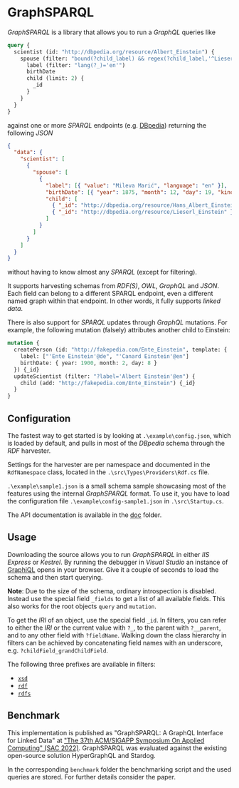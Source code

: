 ﻿GraphSPARQL
===========

_GraphSPARQL_ is a library that allows you to run a _GraphQL_ queries like
```graphql
query {
  scientist (id: "http://dbpedia.org/resource/Albert_Einstein") {
    spouse (filter: "bound(?child_label) && regex(?child_label,'^Lieserl')") {
      label (filter: "lang(?_)='en'")
      birthDate
      child (limit: 2) {
        _id
      }
    }
  }
}
```
against one or more _SPARQL_ endpoints (e.g.
[DBpedia](https://dbpedia.org/sparql)) returning the following _JSON_
```json
{
  "data": {
    "scientist": [
      {
        "spouse": [
          {
            "label": [{ "value": "Mileva Marić", "language": "en" }],
            "birthDate": [{ "year": 1875, "month": 12, "day": 19, "kind": 0 }],
            "child": [
              { "_id": "http://dbpedia.org/resource/Hans_Albert_Einstein" },
              { "_id": "http://dbpedia.org/resource/Lieserl_Einstein" }
            ]
          }
        ]
      }
    ]
  }
}
```
without having to know almost any _SPARQL_ (except for filtering).

It supports harvesting schemas from _RDF(S)_, _OWL_, _GraphQL_ and _JSON_.
Each field can belong to a different SPARQL endpoint, even a different named
graph within that endpoint. In other words, it fully supports _linked data_.

There is also support for _SPARQL_ updates through _GraphQL_ mutations.
For example, the following mutation (falsely) attributes another child to
Einstein:
```graphql
mutation {
  createPerson (id: "http://fakepedia.com/Ente_Einstein", template: {
    label: ["'Ente Einstein'@de", "'Canard Einstein'@en"]
    birthDate: { year: 1900, month: 2, day: 8 }
  }) {_id}
  updateScientist (filter: "?label='Albert Einstein'@en") {
    child (add: "http://fakepedia.com/Ente_Einstein") {_id}
  }
}
```

Configuration
-------------
The fastest way to get started is by looking at `.\example\config.json`, which
is loaded by default, and pulls in most of the _DBpedia_ schema through the
_RDF_ harvester.

Settings for the harvester are per namespace and documented in the
`RdfNamespace` class, located in the `.\src\Types\Providers\Rdf.cs` file.

`.\example\sample1.json` is a small schema sample showcasing most of the
features using the internal _GraphSPARQL_ format. To use it, you have to load
the configuration file `.\example\config-sample1.json` in `.\src\Startup.cs`.

The API documentation is available in the [doc](./doc/index.md) folder.

Usage
-----
Downloading the source allows you to run _GraphSPARQL_ in either _IIS Express_
or _Kestrel_. By running the debugger in _Visual Studio_ an instance of
[GraphiQL](https://github.com/graphql/graphiql) opens in your browser. Give it
a couple of seconds to load the schema and then start querying.

**Note**: Due to the size of the schema, ordinary introspection is disabled.
Instead use the special field `_fields` to get a list of all available fields.
This also works for the root objects `query` and `mutation`.

To get the _IRI_ of an object, use the special field `_id`. In filters, you
can refer to either the _IRI_ or the current value with `?_`, to the parent
with `?__parent`, and to any other field with `?fieldName`. Walking down the
class hierarchy in filters can be achieved by concatenating field names with
an underscore, e.g. `?childField_grandChildField`.

The following three prefixes are available in filters:

- [`xsd`](http://www.w3.org/2001/XMLSchema)
- [`rdf`](http://www.w3.org/1999/02/22-rdf-syntax-ns#)
- [`rdfs`](http://www.w3.org/2000/01/rdf-schema#)

Benchmark
---------
This implementation is published as "GraphSPARQL: A GraphQL Interface for
Linked Data" at ["The 37th ACM/SIGAPP Symposium On Applied Computing"
(SAC 2022)](https://www.sigapp.org/sac/sac2022/index.html).
GraphSPARQL was evaluated against the existing open-source solution
HyperGraphQL and Stardog.

In the corresponding `benchmark` folder the benchmarking script and the used
queries are stored. For further details consider the paper.
